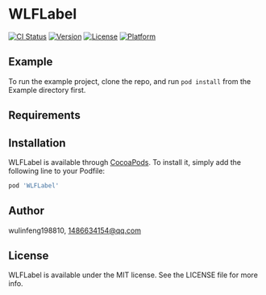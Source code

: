 # WLFLabel

[![CI Status](http://img.shields.io/travis/wulinfeng198810/WLFLabel.svg?style=flat)](https://travis-ci.org/wulinfeng198810/WLFLabel)
[![Version](https://img.shields.io/cocoapods/v/WLFLabel.svg?style=flat)](http://cocoapods.org/pods/WLFLabel)
[![License](https://img.shields.io/cocoapods/l/WLFLabel.svg?style=flat)](http://cocoapods.org/pods/WLFLabel)
[![Platform](https://img.shields.io/cocoapods/p/WLFLabel.svg?style=flat)](http://cocoapods.org/pods/WLFLabel)

## Example

To run the example project, clone the repo, and run `pod install` from the Example directory first.

## Requirements

## Installation

WLFLabel is available through [CocoaPods](http://cocoapods.org). To install
it, simply add the following line to your Podfile:

```ruby
pod 'WLFLabel'
```

## Author

wulinfeng198810, 1486634154@qq.com

## License

WLFLabel is available under the MIT license. See the LICENSE file for more info.

